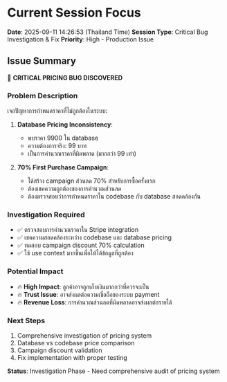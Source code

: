 # Current Session Focus

**Date**: 2025-09-11 14:26:53 (Thailand Time)
**Session Type**: Critical Bug Investigation & Fix
**Priority**: High - Production Issue

## Issue Summary

🚨 **CRITICAL PRICING BUG DISCOVERED**

### Problem Description
เจอปัญหาการกำหนดราคาที่ไม่ถูกต้องในระบบ:

1. **Database Pricing Inconsistency**:
   - พบราคา 9900 ใน database 
   - ความต้องการจริง: 99 บาท
   - เป็นการคำนวณราคาที่ผิดพลาด (มากกว่า 99 เท่า)

2. **70% First Purchase Campaign**:
   - ได้สร้าง campaign ส่วนลด 70% สำหรับการซื้อครั้งแรก
   - ต้องเชคความถูกต้องของการคำนวณส่วนลด
   - ต้องตรวจสอบว่าการกำหนดราคาใน codebase กับ database สอดคล้องกัน

### Investigation Required
- ✅ ตรวจสอบการคำนวณราคาใน Stripe integration
- ✅ เชคความสอดคล้องระหว่าง codebase และ database pricing
- ✅ ทดสอบ campaign discount 70% calculation
- ✅ ใช้ use context มากขึ้นเพื่อให้ได้ข้อมูลที่ถูกต้อง

### Potential Impact
- 🔥 **High Impact**: ลูกค้าอาจถูกเก็บเงินมากกว่าที่ควรจะเป็น
- 🔥 **Trust Issue**: อาจส่งผลต่อความเชื่อถือของระบบ payment
- 🔥 **Revenue Loss**: การคำนวณส่วนลดที่ผิดพลาดอาจส่งผลต่อรายได้

### Next Steps
1. Comprehensive investigation of pricing system
2. Database vs codebase price comparison
3. Campaign discount validation
4. Fix implementation with proper testing

**Status**: Investigation Phase - Need comprehensive audit of pricing system
